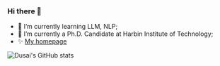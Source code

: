 ### Hi there 👋
- 🤔 I’m currently learning LLM, NLP;
- 🔭 I’m currently a Ph.D. Candidate at Harbin Institute of Technology;
- ✨ [My homepage](https://zulihit.github.io/)

![Dusai's GitHub stats](https://github-readme-stats.vercel.app/api?username=zulihit)

<!--
**zulihit/zulihit** is a ✨ _special_ ✨ repository because its `README.md` (this file) appears on your GitHub profile.



